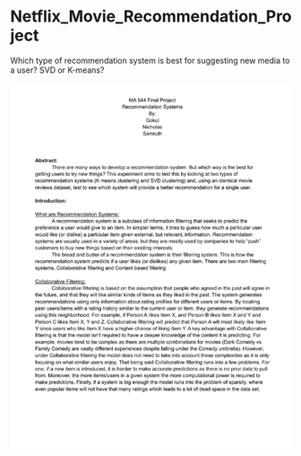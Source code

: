 # Netflix_Movie_Recommendation_Project
Which type of recommendation system is best for suggesting new media to a user? SVD or K-means?

<p align="center">
   <img src="MA_544_Final_Project__Write_Up%20(1).pdf" width="700" >
</p>
